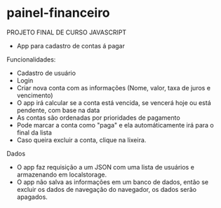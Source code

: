 # painel-financeiro

PROJETO FINAL DE CURSO JAVASCRIPT
- App para cadastro de contas á pagar

Funcionalidades:
- Cadastro de usuário
- Login
- Criar nova conta com as informações (Nome, valor, taxa de juros e vencimento)
- O app irá calcular se a conta está vencida, se vencerá hoje ou está pendente, com base na data
- As contas são ordenadas por prioridades de pagamento
- Pode marcar a conta como "paga" e ela automáticamente irá para o final da lista
- Caso queira excluir a conta, clique na lixeira.

Dados
- O app faz requisição a um JSON com uma lista de usuários e armazenando em localstorage.
- O app não salva as informações em um banco de dados, então se excluir os dados de navegação do navegador, os dados serão apagados.


